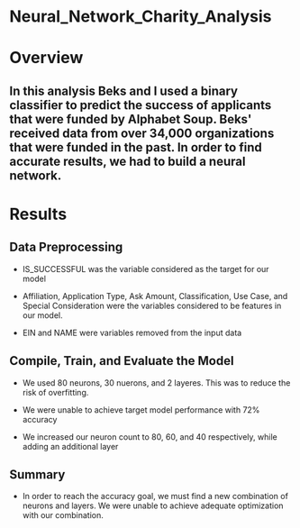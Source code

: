 # Neural_Network_Charity_Analysis

# Overview

## In this analysis Beks and I used a binary classifier to predict the success of applicants that were funded by Alphabet Soup. Beks' received data from over 34,000 organizations that were funded in the past. In order to find accurate results, we had to build a neural network. 

# Results

## Data Preprocessing

- IS_SUCCESSFUL was the variable considered as the target for our model

- Affiliation, Application Type, Ask Amount, Classification, Use Case, and Special Consideration were the variables considered to be features in our model. 

- EIN and NAME were variables removed from the input data

## Compile, Train, and Evaluate the Model

- We used 80 neurons, 30 nuerons, and 2 layeres. This was to reduce the risk of overfitting. 

- We were unable to achieve target model performance with 72% accuracy

- We increased our neuron count to 80, 60, and 40 respectively, while adding an additional layer

## Summary

- In order to reach the accuracy goal, we must find a new combination of neurons and layers. We were unable to achieve adequate optimization with our combination.
